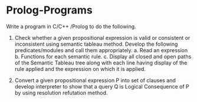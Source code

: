# Prolog-Programs
Write a program in C/C++ /Prolog to do the following.
1. Check whether a given propositional expression is valid or consistent or inconsistent
using semantic tableau method. Develop the following predicates/modules and call them
appropriately.
a. Read an expression
b. Functions for each semantic rule.
c. Display all closed and open paths of the Semantic Tableau tree along with each line
having display of the rule applied and the expression on which it is applied.

2. Convert a given propositional expression P into set of clauses and develop interpreter to
show that a query Q is Logical Consequence of P by using resolution refutation method.
